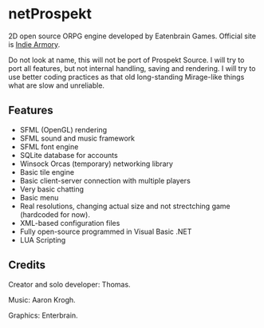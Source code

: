netProspekt
===============

2D open source ORPG engine developed by Eatenbrain Games. Official site is [Indie Armory](http://indiearmory.com).

Do not look at name, this will not be port of Prospekt Source. I will try to port all features, but not internal handling, saving and rendering. I will try to use better coding practices as that old long-standing Mirage-like things what are slow and unreliable.

Features
--------
* SFML (OpenGL) rendering
* SFML sound and music framework
* SFML font engine
* SQLite database for accounts
* Winsock Orcas (temporary) networking library
* Basic tile engine
* Basic client-server connection with multiple players
* Very basic chatting
* Basic menu
* Real resolutions, changing actual size and not strectching game (hardcoded for now).
* XML-based configuration files
* Fully open-source programmed in Visual Basic .NET
* LUA Scripting

Credits
-------

Creator and solo developer:
Thomas.

Music:
Aaron Krogh.

Graphics:
Enterbrain.